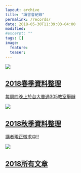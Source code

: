 ```yaml
---
layout: archive
title: "讀書會紀錄"
permalink: /records/
date: 2018-05-30T11:39:03-04:00
modified:
#excerpt: ""
tags: []
image:
  feature:
  teaser:
---
```


<div class="tiles">
<div class="tile">
  <a href="{{ site.url }}/records/2018/spring">
    <img src="{{ site.url }}/images/pytorch.jpg">
    <h2 class="post-title">2018春季資料整理</h2>
    <p class="post-excerpt">每周四晚上於台大普通305教室舉辦</p>
  </a>
</div><!-- /.tile -->

<div class="tile">
  <a href="{{ site.url }}/records/2018/fall">
    <img src="{{ site.url }}/images/pytorch.jpg">
    <h2 class="post-title">2018秋季資料整理</h2>
    <p class="post-excerpt">講者現正徵求中!!</p>
  </a>
</div><!-- /.tile -->

<div class="tile">
  <a href="{{ site.url }}/records/2018/all_articles">
    <img src="{{ site.url }}/images/pytorch.jpg">
    <h2 class="post-title">2018所有文章</h2>
    <p class="post-excerpt"></p>
  </a>
</div><!-- /.tile -->

</div><!-- /.tiles -->
